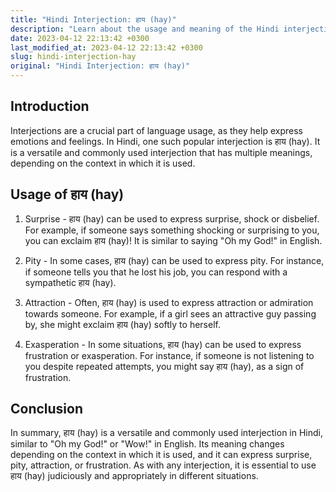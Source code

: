 ```yaml
---
title: "Hindi Interjection: हाय (hay)"
description: "Learn about the usage and meaning of the Hindi interjection हाय (hay) and how it can be used in different contexts."
date: 2023-04-12 22:13:42 +0300
last_modified_at: 2023-04-12 22:13:42 +0300
slug: hindi-interjection-hay
original: "Hindi Interjection: हाय (hay)"
---
```

## Introduction

Interjections are a crucial part of language usage, as they help express emotions and feelings. In Hindi, one such popular interjection is हाय (hay). It is a versatile and commonly used interjection that has multiple meanings, depending on the context in which it is used.

## Usage of हाय (hay)

1. Surprise - हाय (hay) can be used to express surprise, shock or disbelief. For example, if someone says something shocking or surprising to you, you can exclaim हाय (hay)! It is similar to saying "Oh my God!" in English.

2. Pity - In some cases, हाय (hay) can be used to express pity. For instance, if someone tells you that he lost his job, you can respond with a sympathetic हाय (hay).

3. Attraction - Often, हाय (hay) is used to express attraction or admiration towards someone. For example, if a girl sees an attractive guy passing by, she might exclaim हाय (hay) softly to herself.

4. Exasperation - In some situations, हाय (hay) can be used to express frustration or exasperation. For instance, if someone is not listening to you despite repeated attempts, you might say हाय (hay), as a sign of frustration.

## Conclusion

In summary, हाय (hay) is a versatile and commonly used interjection in Hindi, similar to "Oh my God!" or "Wow!" in English. Its meaning changes depending on the context in which it is used, and it can express surprise, pity, attraction, or frustration. As with any interjection, it is essential to use हाय (hay) judiciously and appropriately in different situations.